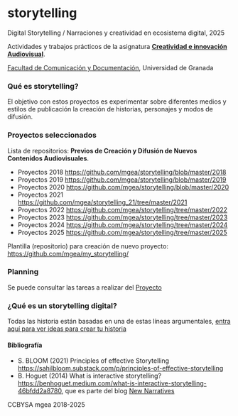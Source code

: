 # storytelling

Digital Storytelling / Narraciones y creatividad en ecosistema digital, 2025

Actividades y trabajos prácticos de la asignatura **[Creatividad e innovación Audiovisual](https://www.ugr.es/estudiantes/grados/grado-comunicacion-audiovisual/creacion-difusion-nuevos-contenidos-audiovis)**. 

[Facultad de Comunicación y Documentación](https://fcd.ugr.es/), Universidad de Granada 


### Qué es storytelling?  

El objetivo con estos proyectos es experimentar sobre diferentes medios y estilos de publicación la creación de historias, personajes y modos de difusión. 

### Proyectos seleccionados 


Lista de repositorios:
**Previos de Creación y Difusión de Nuevos Contenidos Audiovisuales**. 
- Proyectos 2018 https://github.com/mgea/storytelling/blob/master/2018
- Proyectos 2019 https://github.com/mgea/storytelling/blob/master/2019
- Proyectos 2020 https://github.com/mgea/storytelling/blob/master/2020
- Proyectos 2021 https://github.com/mgea/storytelling_21/tree/master/2021
- Proyectos 2022 https://github.com/mgea/storytelling/tree/master/2022
- Proyectos 2023 https://github.com/mgea/storytelling/tree/master/2023
- Proyectos 2024 https://github.com/mgea/storytelling/tree/master/2024
- Proyectos 2025 https://github.com/mgea/storytelling/tree/master/2025 


Plantilla (repositorio) para creación de nuevo proyecto: https://github.com/mgea/my_storytelling/


### Planning

Se puede consultar las tareas a realizar del [Proyecto](https://github.com/users/mgea/projects/3)


### ¿Qué es un storytelling digital?


Todas las historia están basadas en una de estas líneas argumentales, [entra aquí para ver ideas para crear tu historia](https://github.com/mgea/storytelling/blob/master/What_is_a_digital_storytelling.md)  


#### Bibliografía

- S. BLOOM (2021) Principles of effective Storytelling https://sahilbloom.substack.com/p/principles-of-effective-storytelling
- B. Hoguet (2014) What is interactive storytelling? https://benhoguet.medium.com/what-is-interactive-storytelling-46bfdd2a8780, que es parte del blog [New Narratives](https://www.benhoguet.com/en/)


CCBYSA mgea 2018-2025
